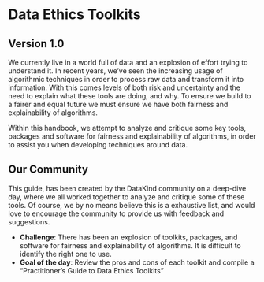 # Data Ethics Toolkits

## Version 1.0

We currently live in a world full of data and an explosion of effort trying to understand it. In recent years, we’ve seen the increasing usage of algorithmic techniques in order to process raw data and transform it into information. With this comes levels of both risk and uncertainty and the need to explain what these tools are doing, and why. To ensure we build to a fairer and equal future we must ensure we have both fairness and explainability of algorithms.

Within this handbook, we attempt to analyze and critique some key tools, packages and software for fairness and explainability of algorithms, in order to assist you when developing techniques around data.

## Our Community

This guide, has been created by the DataKind community on a deep-dive day, where we all worked together to analyze and critique some of these tools. Of course, we by no means believe this is a exhaustive list, and would love to encourage the community to provide us with feedback and suggestions.

- **Challenge**: There has been an explosion of toolkits, packages, and software for fairness and explainability of algorithms. It is difficult to identify the right one to use.
- **Goal of the day**: Review the pros and cons of each toolkit and compile a “Practitioner’s Guide to Data Ethics Toolkits”
